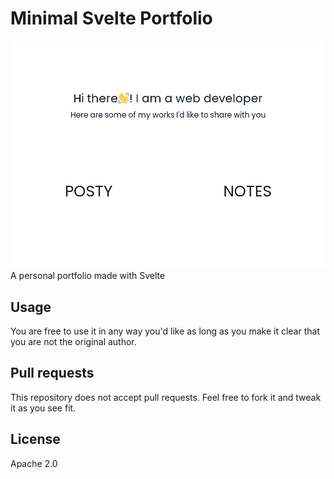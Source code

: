 # Minimal Svelte Portfolio
![Preview](images/preview.png)
A personal portfolio made with Svelte

## Usage
You are free to use it in any way you'd like as long as you make it clear that you
are not the original author.

## Pull requests
This repository does not accept pull requests. Feel free to fork it and tweak it
as you see fit.

## License
Apache 2.0
